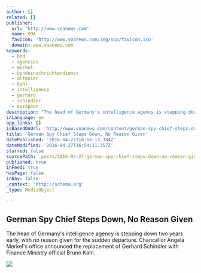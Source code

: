 ```yaml
---
author: []
related: []
publisher:
  url: 'http://www.voanews.com'
  name: VOA
  favicon: 'http://www.voanews.com/img/voa/favicon.ico'
  domain: www.voanews.com
keywords:
  - bnd
  - agencies
  - merkel
  - bundesnachrichtendienst
  - altmaier
  - kahl
  - intelligence
  - gerhard
  - schindler
  - european
description: "The head of Germany's intelligence agency is stepping down two years early, with no reason given for the sudden departure. Chancellor Angela Merkel's office announced the replacement of Gerhard Schindler with Finance Ministry official Bruno Kahl."
inLanguage: en
app_links: []
isBasedOnUrl: 'http://www.voanews.com/content/german-spy-chief-steps-down/3304626.html'
title: 'German Spy Chief Steps Down, No Reason Given'
datePublished: '2016-04-27T16:56:13.384Z'
dateModified: '2016-04-27T16:54:11.357Z'
starred: false
sourcePath: _posts/2016-04-27-german-spy-chief-steps-down-no-reason-given.md
published: true
inFeed: true
hasPage: false
inNav: false
_context: 'http://schema.org'
_type: MediaObject

---
```

<article style=""><h1>German Spy Chief Steps Down, No Reason Given</h1><p>The head of Germany's intelligence agency is stepping down two years early, with no reason given for the sudden departure. Chancellor Angela Merkel's office announced the replacement of Gerhard Schindler with Finance Ministry official Bruno Kahl.</p><img src="http://gdb.voanews.com/034EBD16-1F10-4C21-A1BA-9C6B39408E06_cx31_cy12_cw60_mw1024_mh1024_s.jpg" /></article>